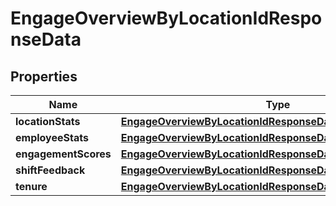 

# EngageOverviewByLocationIdResponseData


## Properties

| Name | Type | Description | Notes |
|------------ | ------------- | ------------- | -------------|
|**locationStats** | [**EngageOverviewByLocationIdResponseDataLocationStats**](EngageOverviewByLocationIdResponseDataLocationStats.md) |  |  |
|**employeeStats** | [**EngageOverviewByLocationIdResponseDataEmployeeStats**](EngageOverviewByLocationIdResponseDataEmployeeStats.md) |  |  |
|**engagementScores** | [**EngageOverviewByLocationIdResponseDataEngagementScores**](EngageOverviewByLocationIdResponseDataEngagementScores.md) |  |  |
|**shiftFeedback** | [**EngageOverviewByLocationIdResponseDataShiftFeedback**](EngageOverviewByLocationIdResponseDataShiftFeedback.md) |  |  |
|**tenure** | [**EngageOverviewByLocationIdResponseDataTenure**](EngageOverviewByLocationIdResponseDataTenure.md) |  |  |



